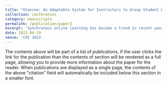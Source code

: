 ```yaml
---
title: "Glancee: An Adaptable System for Instructors to Grasp Student Learning Status in Synchronous Online Classes"
collection: conferences
category: manuscripts
permalink: /publication/paper3
excerpt: 'Synchronous online learning has become a trend in recent years. However, instructors often face the challenge of inferring audiences’ reactions and learning status without seeing their faces in video feeds, which prevents instructors from establishing connections with students. To solve this problem, based on a need-finding survey with 67 college instructors, we propose Glancee, a real-time interactive system with adaptable configurations, sidebar-based visual displays, and comprehensive learning status detection algorithms. Then, we conduct a within-subject user study in which 18 college instructors deliver lectures online with Glancee and two baselines, EngageClass and ZoomOnly. Results show that Glancee can effectively support online teaching and is perceived to be significantly more helpful than the baselines. We further investigate how instructors’ emotions, behaviors, attention, cognitive load, and trust are affected during the class. Finally, we offer design recommendations for future online teaching assistant systems.'
date: 2022-04-29
venue: 'CHI 2022'
---
```


The contents above will be part of a list of publications, if the user clicks the link for the publication than the contents of section will be rendered as a full page, allowing you to provide more information about the paper for the reader. When publications are displayed as a single page, the contents of the above "citation" field will automatically be included below this section in a smaller font.
